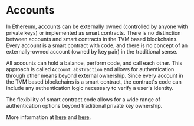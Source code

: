 # Accounts 

In Ethereum, accounts can be externally owned (controlled by anyone with private keys) or implemented as smart contracts.
There is no distinction between accounts and smart contracts in the TVM based blockchains.
Every account is a smart contract with code, and there is no concept of an externally-owned account (owned by key pair) in the traditional sense.

All accounts can hold a balance, perform code, and call each other. 
This approach is called `Account abstraction` and allows for authentication through other means beyond external ownership.
Since every account in the TVM based blockchains is a smart contract, the contract's code can include any authentication logic necessary to verify a user's identity. 

The flexibility of smart contract code allows for a wide range of authentication options beyond traditional private key ownership. 

More information at [here](https://docs.everscale.network/arch/accounts) and [here](https://everkit.org/en/articles/account-abstraction-everything-you-wanted-to-know).